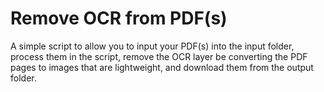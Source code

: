# Remove OCR from PDF(s)

A simple script to allow you to input your PDF(s) into the input folder, process them in the script, remove the OCR layer be converting the PDF pages to images that are lightweight, and download them from the output folder.
